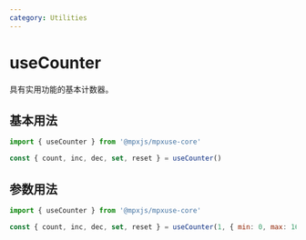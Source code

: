 ```yaml
---
category: Utilities
---
```


# useCounter

具有实用功能的基本计数器。

## 基本用法

```js
import { useCounter } from '@mpxjs/mpxuse-core'

const { count, inc, dec, set, reset } = useCounter()
```

## 参数用法

```js
import { useCounter } from '@mpxjs/mpxuse-core'

const { count, inc, dec, set, reset } = useCounter(1, { min: 0, max: 16 })
```
